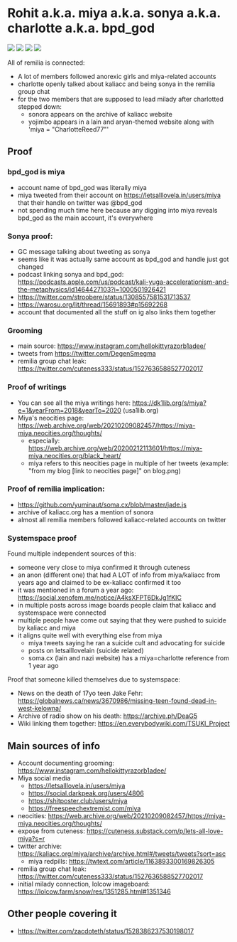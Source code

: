 # Rohit a.k.a. miya a.k.a. sonya a.k.a. charlotte a.k.a. bpd_god


![](miya1.png)
![](miya2.jpeg)
![](miya3.jpeg)
![](miya0.jpg)

All of remilia is connected:
- A lot of members followed anorexic girls and miya-related accounts
- charlotte openly talked about kaliacc and being sonya in the remilia group chat
- for the two members that are supposed to lead milady after charlotted stepped down:
  - sonora appears on the archive of kaliacc website
  - yojimbo appears in a lain and aryan-themed website along with 'miya = "CharlotteReed77"'

## Proof

### bpd_god is miya
- account name of bpd_god was literally miya
- miya tweeted from their account on https://letsalllovela.in/users/miya that their handle on twitter was @bpd_god
- not spending much time here because any digging into miya reveals bpd_god as the main account, it's everywhere

### Sonya proof:
- GC message talking about tweeting as sonya
- seems like it was actually same account as bpd_god and handle just got changed
- podcast linking sonya and bpd_god: https://podcasts.apple.com/us/podcast/kali-yuga-accelerationism-and-the-metaphysics/id1464427103?i=1000501926421
- https://twitter.com/stroobere/status/1308557581531713537
- https://warosu.org/lit/thread/15691893#p15692268
- account that documented all the stuff on ig also links them together

### Grooming
- main source: https://www.instagram.com/hellokittyrazorb1adee/
- tweets from https://twitter.com/DegenSmegma
- remilia group chat leak: https://twitter.com/cuteness333/status/1527636588527702017

### Proof of writings
- You can see all the miya writings here: https://dk1lib.org/s/miya?e=1&yearFrom=2018&yearTo=2020 (usa1lib.org)
- Miya's neocities page: https://web.archive.org/web/20210209082457/https://miya-miya.neocities.org/thoughts/
    - especially: https://web.archive.org/web/20200212113601/https://miya-miya.neocities.org/black_heart/
    - miya refers to this neocities page in multiple of her tweets (example: "from my blog [link to neocities page]" on blog.png)

### Proof of remilia implication:
- https://github.com/yuminaut/soma.cx/blob/master/jade.js
- archive of kaliacc.org has a mention of sonora 
- almost all remilia members followed kaliacc-related accounts on twitter

### Systemspace proof
Found multiple independent sources of this:
- someone very close to miya confirmed it through cuteness
- an anon (different one) that had A LOT of info from miya/kaliacc from years ago and claimed to be ex-kaliacc confirmed it too
- it was mentioned in a forum a year ago: https://social.xenofem.me/notice/A4ksXFPT6DkJg1fKIC
- in multiple posts across image boards people claim that kaliacc and systemspace were connected
- multiple people have come out saying that they were pushed to suicide by kaliacc and miya
- it aligns quite well with everything else from miya
    - miya tweets saying he ran a suicide cult and advocating for suicide
    - posts on letsalllovelain (suicide related)
    - soma.cx (lain and nazi website) has a miya=charlotte reference from 1 year ago

Proof that someone killed themselves due to systemspace:
- News on the death of 17yo teen Jake Fehr: https://globalnews.ca/news/3670986/missing-teen-found-dead-in-west-kelowna/
- Archive of radio show on his death: https://archive.ph/DeaG5
- Wiki linking them together: https://en.everybodywiki.com/TSUKI_Project

## Main sources of info
- Account documenting grooming: https://www.instagram.com/hellokittyrazorb1adee/
- Miya social media
  - https://letsalllovela.in/users/miya
  - https://social.darkpeak.org/users/4806
  - https://shitposter.club/users/miya
  - https://freespeechextremist.com/miya
- neocities: https://web.archive.org/web/20210209082457/https://miya-miya.neocities.org/thoughts/
- expose from cuteness: https://cuteness.substack.com/p/lets-all-love-miya?s=r <!-- https://archive.ph/W59Pr -->
- twitter archive: https://kaliacc.org/miya/archive/archive.html#/tweets/tweets?sort=asc
  - miya redpills: https://twtext.com/article/1163893300169826305   <!-- https://archive.ph/QwkPT -->
- remilia group chat leak: https://twitter.com/cuteness333/status/1527636588527702017
- initial milady connection, lolcow imageboard: https://lolcow.farm/snow/res/1351285.html#1351346

## Other people covering it
- https://twitter.com/zacdoteth/status/1528386237530198017
